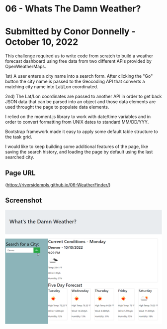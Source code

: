 # 06 - Whats The Damn Weather?
# Submitted by Conor Donnelly - October 10, 2022

This challenge required us to write code from scratch to build a weather forecast dashboard using free data from two different APIs provided by OpenWeatherMaps. 

1st) A user enters a city name into a search form. After clicking the "Go" button the city name is passed to the Geocoding API that converts a matching city name into Lat/Lon coordinated.

2nd) The Lat/Lon coordinates are passed to another API in order to get back JSON data that can be parsed into an object and those data elements are used throught the page to populate data elements.

I relied on the moment.js library to work with date/time variables and in order to convert formatting from UNIX dates to standard MM/DD/YYY.

Bootstrap framework made it easy to apply some default table structure to the task grid.

I would like to keep building some additional features of the page, like saving the search history, and loading the page by default using the last searched city. 

## Page URL
(https://riversidempls.github.io/06-WeatherFinder/)

## Screenshot
![Screenshot of website](./assets/screenshot.png)
